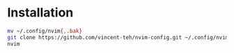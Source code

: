 # Installation
```bash
mv ~/.config/nvim{,.bak}
git clone https://github.com/vincent-teh/nvim-config.git ~/.config/nvim
nvim
```
